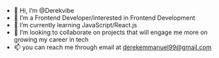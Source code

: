 - 👋 Hi, I’m @Derekvibe
- 👀 I’m a Frontend Developer/interested in Frontend Development 
- 🌱 I’m currently learning JavaScript/React.js
- 💞️ I’m looking to collaborate on projects that will engage me more on growing my career in tech 
- 📫 you can reach me through email at derekemmanuel99@gmail.com

<!---
Derekvibe/Derekvibe is a ✨ special ✨ repository because its `README.md` (this file) appears on your GitHub profile.
You can click the Preview link to take a look at your changes.
--->
